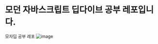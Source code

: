 # 모던 자바스크립트 딥다이브 공부 레포입니다.
모자딥 공부 레포
![image](https://github.com/ystar5008/MJS-study-repo/assets/96641210/3952dd5a-d852-453f-ad85-be6f57ca5fe7)
